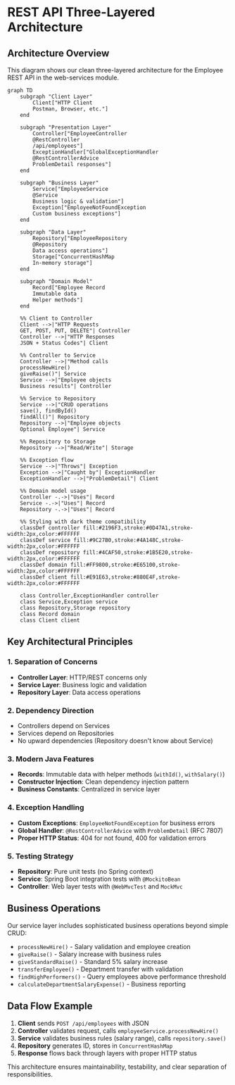 # REST API Three-Layered Architecture

## Architecture Overview

This diagram shows our clean three-layered architecture for the Employee REST API in the web-services module.

```mermaid
graph TD
    subgraph "Client Layer"
        Client["HTTP Client
        Postman, Browser, etc."]
    end

    subgraph "Presentation Layer"
        Controller["EmployeeController
        @RestController
        /api/employees"]
        ExceptionHandler["GlobalExceptionHandler
        @RestControllerAdvice
        ProblemDetail responses"]
    end

    subgraph "Business Layer"
        Service["EmployeeService
        @Service
        Business logic & validation"]
        Exception["EmployeeNotFoundException
        Custom business exceptions"]
    end

    subgraph "Data Layer"
        Repository["EmployeeRepository
        @Repository
        Data access operations"]
        Storage["ConcurrentHashMap
        In-memory storage"]
    end

    subgraph "Domain Model"
        Record["Employee Record
        Immutable data
        Helper methods"]
    end

    %% Client to Controller
    Client -->|"HTTP Requests
    GET, POST, PUT, DELETE"| Controller
    Controller -->|"HTTP Responses
    JSON + Status Codes"| Client

    %% Controller to Service
    Controller -->|"Method calls
    processNewHire()
    giveRaise()"| Service
    Service -->|"Employee objects
    Business results"| Controller

    %% Service to Repository
    Service -->|"CRUD operations
    save(), findById()
    findAll()"| Repository
    Repository -->|"Employee objects
    Optional Employee"| Service

    %% Repository to Storage
    Repository -->|"Read/Write"| Storage

    %% Exception flow
    Service -->|"Throws"| Exception
    Exception -->|"Caught by"| ExceptionHandler
    ExceptionHandler -->|"ProblemDetail"| Client

    %% Domain model usage
    Controller -.->|"Uses"| Record
    Service -.->|"Uses"| Record
    Repository -.->|"Uses"| Record

    %% Styling with dark theme compatibility
    classDef controller fill:#2196F3,stroke:#0D47A1,stroke-width:2px,color:#FFFFFF
    classDef service fill:#9C27B0,stroke:#4A148C,stroke-width:2px,color:#FFFFFF
    classDef repository fill:#4CAF50,stroke:#1B5E20,stroke-width:2px,color:#FFFFFF
    classDef domain fill:#FF9800,stroke:#E65100,stroke-width:2px,color:#FFFFFF
    classDef client fill:#E91E63,stroke:#880E4F,stroke-width:2px,color:#FFFFFF

    class Controller,ExceptionHandler controller
    class Service,Exception service
    class Repository,Storage repository
    class Record domain
    class Client client
```

## Key Architectural Principles

### 1. **Separation of Concerns**
- **Controller Layer**: HTTP/REST concerns only
- **Service Layer**: Business logic and validation
- **Repository Layer**: Data access operations

### 2. **Dependency Direction**
- Controllers depend on Services
- Services depend on Repositories
- No upward dependencies (Repository doesn't know about Service)

### 3. **Modern Java Features**
- **Records**: Immutable data with helper methods (`withId()`, `withSalary()`)
- **Constructor Injection**: Clean dependency injection pattern
- **Business Constants**: Centralized in service layer

### 4. **Exception Handling**
- **Custom Exceptions**: `EmployeeNotFoundException` for business errors
- **Global Handler**: `@RestControllerAdvice` with `ProblemDetail` (RFC 7807)
- **Proper HTTP Status**: 404 for not found, 400 for validation errors

### 5. **Testing Strategy**
- **Repository**: Pure unit tests (no Spring context)
- **Service**: Spring Boot integration tests with `@MockitoBean`
- **Controller**: Web layer tests with `@WebMvcTest` and `MockMvc`

## Business Operations

Our service layer includes sophisticated business operations beyond simple CRUD:

- `processNewHire()` - Salary validation and employee creation
- `giveRaise()` - Salary increase with business rules
- `giveStandardRaise()` - Standard 5% salary increase
- `transferEmployee()` - Department transfer with validation
- `findHighPerformers()` - Query employees above performance threshold
- `calculateDepartmentSalaryExpense()` - Business reporting

## Data Flow Example

1. **Client** sends `POST /api/employees` with JSON
2. **Controller** validates request, calls `employeeService.processNewHire()`
3. **Service** validates business rules (salary range), calls `repository.save()`
4. **Repository** generates ID, stores in `ConcurrentHashMap`
5. **Response** flows back through layers with proper HTTP status

This architecture ensures maintainability, testability, and clear separation of responsibilities.